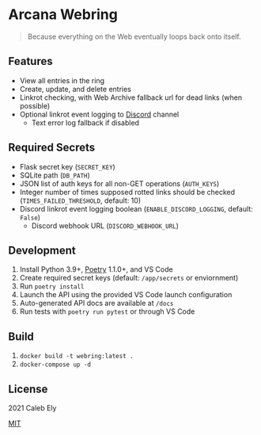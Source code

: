# Arcana Webring

> Because everything on the Web eventually loops back onto itself.

## Features

- View all entries in the ring
- Create, update, and delete entries
- Linkrot checking, with Web Archive fallback url for dead links (when possible)
- Optional linkrot event logging to [Discord](https://discord.com/) channel
  - Text error log fallback if disabled

## Required Secrets

- Flask secret key (`SECRET_KEY`)
- SQLite path (`DB_PATH`)
- JSON list of auth keys for all non-GET operations (`AUTH_KEYS`)
- Integer number of times supposed rotted links should be checked (`TIMES_FAILED_THRESHOLD`, default: 10)
- Discord linkrot event logging boolean (`ENABLE_DISCORD_LOGGING`, default: `False`)
  - Discord webhook URL (`DISCORD_WEBHOOK_URL`)

## Development

1. Install Python 3.9+, [Poetry](https://poetry.eustace.io/) 1.1.0+, and VS Code
1. Create required secret keys (default: `/app/secrets` or enviornment)
1. Run `poetry install`
1. Launch the API using the provided VS Code launch configuration
1. Auto-generated API docs are available at `/docs`
1. Run tests with `poetry run pytest` or through VS Code

## Build

1. `docker build -t webring:latest .`
1. `docker-compose up -d`

## License

2021 Caleb Ely

[MIT](LICENSE)
